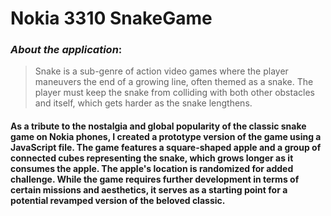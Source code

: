 # Nokia 3310 SnakeGame

### _About the application_:
> Snake is a sub-genre of action video games where the player maneuvers the end of a growing line, often themed as a snake. The player must keep the snake from colliding with both other obstacles and itself, which gets harder as the snake lengthens.

#### As a tribute to the nostalgia and global popularity of the classic snake game on Nokia phones, I created a prototype version of the game using a JavaScript file. The game features a square-shaped apple and a group of connected cubes representing the snake, which grows longer as it consumes the apple. The apple's location is randomized for added challenge. While the game requires further development in terms of certain missions and aesthetics, it serves as a starting point for a potential revamped version of the beloved classic.
